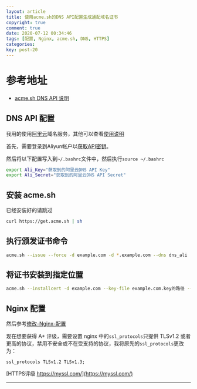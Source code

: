 ```yaml
---
layout: article
title: 使用acme.sh的DNS API配置生成通配域名证书
copyright: true
comment: true
date: 2020-07-12 00:34:46
tags: [配置, Nginx, acme.sh, DNS, HTTPS]
categories:
key: post-20
---
```


参考地址
======

- [acme.sh DNS API 说明](https://github.com/acmesh-official/acme.sh/wiki/dnsapi)


## DNS API 配置

我用的使用[阿里云](https://www.aliyun.com/minisite/goods?userCode=cma2zz5m)域名服务，其他可以查看[使用说明](https://github.com/acmesh-official/acme.sh/wiki/dnsapi)

首先，需要登录到Aliyun帐户以[获取API密钥](https://ak-console.aliyun.com/#/accesskey)。

<!-- more -->

然后将以下配置写入到`~/.bashrc`文件中，然后执行`source ~/.bashrc`

``` bash
export Ali_Key="获取到的阿里云DNS API Key"
export Ali_Secret="获取到的阿里云DNS API Secret"
```

## 安装 acme.sh

已经安装好的请跳过

``` bash
curl https://get.acme.sh | sh
```

## 执行颁发证书命令

``` bash
acme.sh --issue --force -d example.com -d *.example.com --dns dns_ali
```

## 将证书安装到指定位置

``` bash
acme.sh --installcert -d example.com --key-file example.com.key的路径 --fullchain-file fullchain.cer的路径 --reloadcmd "systemctl force-reload nginx"
```

## Nginx 配置

然后参考[修改-Nginx-配置](/2018/10/06/%E5%85%8D%E8%B4%B9%E7%BB%99%E8%87%AA%E5%B7%B1%E7%9A%84%E7%BD%91%E7%AB%99%E6%B7%BB%E5%8A%A0HTTPS%E5%AE%89%E5%85%A8%E5%8A%A0%E5%AF%86/#%E4%BF%AE%E6%94%B9-Nginx-%E9%85%8D%E7%BD%AE)

现在想要获得 A+ 评级，需要设置 nginx 中的`ssl_protocols`只提供 TLSv1.2 或者更高的协议，禁用不安全或不在受支持的协议，我将原先的`ssl_protocols`更改为：

``` nginx
ssl_protocols TLSv1.2 TLSv1.3;
```

[HTTPS评级 https://myssl.com/](https://myssl.com/)

---